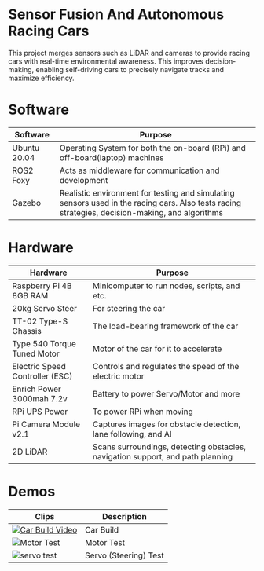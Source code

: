 # Sensor Fusion And Autonomous Racing Cars

This project merges sensors such as LiDAR and cameras to provide racing cars with real-time environmental awareness. This improves decision-making, enabling self-driving cars to precisely navigate tracks and maximize efficiency.

# Software
| Software  | Purpose |
| ------------- | ------------- 
| Ubuntu 20.04  | Operating System for both the on-board (RPi) and off-board(laptop) machines  |
| ROS2 Foxy  |  Acts as middleware for communication and development |
| Gazebo  |  Realistic environment for testing and simulating sensors used in the racing cars. Also tests racing strategies, decision-making, and algorithms |

# Hardware
| Hardware  | Purpose |
| ------------- |------------- |
| Raspberry Pi 4B 8GB RAM  | Minicomputer to run nodes, scripts, and etc. |
| 20kg Servo Steer  | For steering the car |
| TT-02 Type-S Chassis  | The load-bearing framework of the car |
| Type 540 Torque Tuned Motor  | Motor of the car for it to accelerate |
| Electric Speed Controller (ESC)  | Controls and regulates the speed of the electric motor |
| Enrich Power 3000mah 7.2v  | Battery to power Servo/Motor and more |
| RPi UPS Power  | To power RPi when moving |
| Pi Camera Module v2.1  | Captures images for obstacle detection, lane following, and AI |
| 2D LiDAR  | Scans surroundings, detecting obstacles, navigation support, and path planning |

# Demos
| Clips  | Description |
| ------------- | ------------- |
| [![Car Build Video](![mqdefault](https://github.com/AdamSadek/Sensor-Fusion-And-Autonomous-Racing-Cars/assets/33073174/4c08f80f-34f9-4850-88e9-0ad59b88d994))](https://youtu.be/HKNmzNzHUgk "RC Car build - draft") | Car Build |
|![Motor Test](https://github.com/AdamSadek/Sensor-Fusion-And-Autonomous-Racing-Cars/assets/33073174/ef310458-f00b-4cdb-8260-ce76fef7c9a9)| Motor Test|
|![servo test](https://github.com/AdamSadek/Sensor-Fusion-And-Autonomous-Racing-Cars/assets/33073174/ac0bdac4-42f2-432f-ad80-0eb25624876c)| Servo (Steering) Test|



